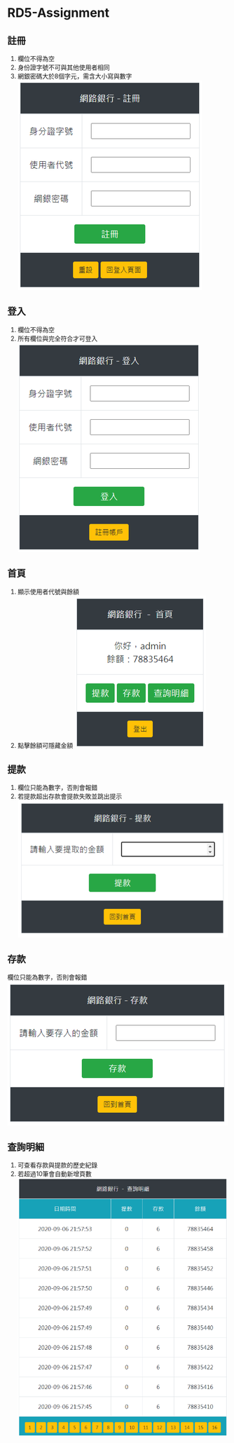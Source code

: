 # RD5-Assignment
## 註冊
1. 欄位不得為空
1. 身份證字號不可與其他使用者相同
1. 網銀密碼大於8個字元，需含大小寫與數字
![](./readme_img/register.png)
## 登入
1. 欄位不得為空
1. 所有欄位與完全符合才可登入
![](./readme_img/login.png)
## 首頁
1. 顯示使用者代號與餘額
1. 點擊餘額可隱藏金額
![](./readme_img/home.png)
## 提款
1. 欄位只能為數字，否則會報錯
1. 若提款超出存款會提款失敗並跳出提示
![](./readme_img/withdrawal.png)
## 存款
欄位只能為數字，否則會報錯
![](./readme_img/deposit.png)
## 查詢明細
1. 可查看存款與提款的歷史紀錄
2. 若超過10筆會自動新增頁數
![](./readme_img/query_detail.png)